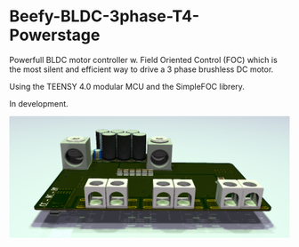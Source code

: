 # Beefy-BLDC-3phase-T4-Powerstage

Powerfull BLDC motor controller w. Field Oriented Control (FOC) which is the most silent and efficient way to drive a 3 phase brushless DC motor.

Using the TEENSY 4.0 modular MCU and the SimpleFOC librery. 

In development.

![TOP](https://github.com/Juanduino/Beefy-BLDC-3phase-Powerstage-T4/blob/main/Images/TOP.PNG)

 



 

